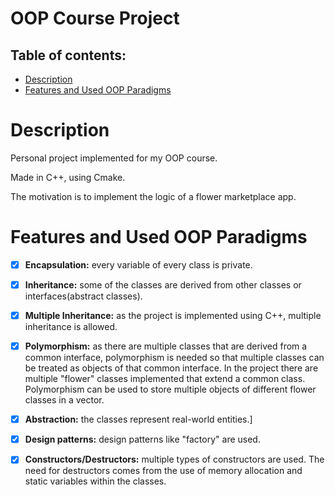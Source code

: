 # OOP Course Project

## **Table of contents:**
- [Description](#description)
- [Features and Used OOP Paradigms](#features)

# Description 
Personal project implemented for my OOP course.

Made in C++, using Cmake.

The motivation is to implement the logic of a flower marketplace app.

# Features and Used OOP Paradigms

- [X] **Encapsulation:** every variable of every class is private.
- [X] **Inheritance:** some of the classes are derived from other classes or interfaces(abstract classes).
- [X] **Multiple Inheritance:** as the project is implemented using C++, multiple inheritance is allowed.
- [X] **Polymorphism:** as there are multiple classes that are derived from a common interface, polymorphism
is needed so that multiple classes can be treated as objects of that common interface. In the project there are
multiple "flower" classes implemented that extend a common class. Polymorphism can be used to store multiple objects
of different flower classes in a vector.
- [X] **Abstraction:** the classes represent real-world entities.]
- [X] **Design patterns:** design patterns like "factory" are used.
- [X] **Constructors/Destructors:** multiple types of constructors are used. The need for destructors comes from the use
of memory allocation and static variables within the classes.
   
    
